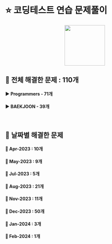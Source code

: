 # ⭐ 코딩테스트 연습 문제풀이
<div align="center"><img src="https://github.com/ChaeYami/ChaeYami/assets/120750451/7c8742a2-96f5-4f80-948f-fc5fc8afdcd2" width="128"/></div>

## 📑 전체 해결한 문제 : 110개
#### ▶️ Programmers - 71개
#### ▶️ BAEKJOON - 39개


<br>

## 📑 날짜별 해결한 문제 
#### 💜 Apr-2023 : 10개
#### 💜 May-2023 : 9개
#### 💜 Jul-2023 : 5개
#### 💜 Aug-2023 : 21개
#### 💜 Nov-2023 : 11개
#### 💜 Dec-2023 : 50개
#### 💜 Jan-2024 : 3개
#### 💜 Feb-2024 : 1개

